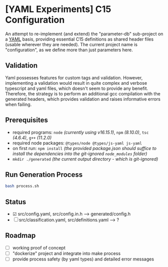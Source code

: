 # [YAML Experiments] C15 Configuration

An attempt to re-implement (and extend) the "parameter-db" sub-project on a [YAML](https://yaml.org/) basis, providing essential C15 definitions as shared header files (usable wherever they are needed). The current project name is "configuration", as we define more than just parameters here.

## Validation

Yaml possesses features for custom tags and validation. However, implementing a validation would result in quite complex and verbose typescript and yaml files, which doesn't seem to provide any benefit. Therefore, the strategy is to perform an additional gcc compilation with the generated headers, which provides validation and raises informative errors when failing.

## Prerequisites

- required programs: `node` _(currently using v16.15.1)_, `npm` _(8.10.0)_, `tsc` _(4.6.4)_, `g++` _(11.2.0)_
- required node packages: `@types/node @types/js-yaml js-yaml`
- on first run: `npm install` _(the provided package.json should suffice to install the dependencies into the git-ignored `node_modules` folder)_
- `mkdir ./generated` _(the current output directory - which is git-ignored)_

## Run Generation Process

``` bash
bash process.sh
```

## Status
- &#x2611; src/config.yaml, src/config.in.h --> generated/config.h
- &#x2610; src/classification.yaml, src/definitions.yaml --> ?

## Roadmap

- &#x2610; working proof of concept
- &#x2610; "dockerize" project and integrate into make process
- &#x2610; provide process safety (by yaml types) and detailed error messages